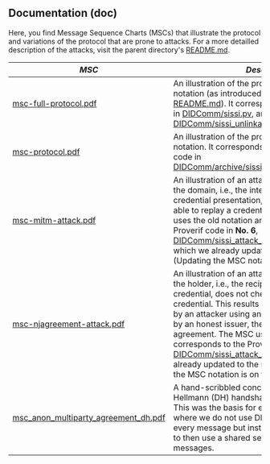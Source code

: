 
## Documentation (doc)

Here, you find Message Sequence Charts (MSCs) that illustrate the protocol and variations of the protocol that are prone to attacks. 
For a more detailled description of the attacks, visit the parent directory's [README.md](../README.md).

$MSC$ | $Description$
---|--- 
[msc-full-protocol.pdf](msc-full-protocol.pdf) | An illustration of the protocol, using the current notation (as introduced in the top-level [README.md](../../README.md)). It corresponds to the Proverif code in [DIDComm/sissi.pv](DIDComm/sissi.pv), and the DeepSec code in [DIDComm/sissi_unlinkable.dps](DIDComm/sissi_unlinkable.dps).
[msc-protocol.pdf](msc-protocol.pdf) | An illustration of the protocol, using an old notation. It corresponds to the archived Proverif code in [DIDComm/archive/sissi_multiparty_agreement.pv](DIDComm/archive/sissi_multiparty_agreement.pv).
[msc-mitm-attack.pdf](msc-mitm-attack.pdf) | An illustration of an attack on the protocol, when the domain, i.e., the intended verifier, of an credential presentation, is omitted. An attack is able to replay a credential presentation. The MSC uses the old notation and corresponds to the Proverif code in __No. 6__, [DIDComm/sissi_attack_domain_missing_replay.pv](DIDComm/sissi_attack_domain_missing_replay.pv), which we already updated to the new notation. (Updating the MSC notation is on the TODO list.)
[msc-njagreement-attack.pdf](msc-njagreement-attack.pdf.pdf) | An illustration of an attack on the protocol, when the holder, i.e., the recipient of a freshly issued credential, does not check and verify the received credential. This results in a potential re-issuance by an attacker using an already issued credential by an honest issuer, thereby violating multi-party agreement. The MSC uses the old notation and corresponds to the Proverif code in __No. 8__, [DIDComm/sissi_attack_VC_reissued.pv](DIDComm/sissi_attack_VC_reissued.pv), which we already updated to the new notation. (Updating the MSC notation is on the TODO list.)
[msc_anon_multiparty_agreement_dh.pdf](msc_anon_multiparty_agreement_dh.pdf) | A hand-scribbled concept on how to use a Diffie-Hellmann (DH) handshake within the protocol. This was the basis for exploring DIDComm+DH where we do not use DIDComm's _authcrypt_ on every message but instead use a DH handshake to then use a shared secret for encrypting messages.

